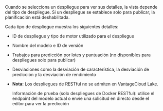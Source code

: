 Cuando se selecciona un despliegue para ver sus detalles, la vista depende del tipo de despliegue. Si un despliegue se establece solo para publicar, la planificación está deshabilitada.

Cada tipo de despliegue muestra los siguientes detalles:

-   ID de despliegue y tipo de motor utilizado para el despliegue


-   Nombre del modelo e ID de versión


-   Trabajos para predicción por lotes y puntuación (no disponibles para despliegues solo para publicar)


-   Desviaciones como la desviación de característica, la desviación de predicción y la desviación de rendimiento


-   **Nota:** Los despliegues de RESTful no se admiten en VantageCloud Lake.

    Información de prueba (solo despliegues de Docker RESTful): utilice el endpoint del modelo actual o envíe una solicitud en directo desde el editor para ver la predicción


